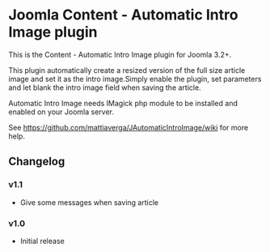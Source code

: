 # Joomla Content - Automatic Intro Image plugin
This is the Content - Automatic Intro Image plugin for Joomla 3.2+.

This plugin automatically create a resized version of the full size article image and set it as the intro image.Simply enable the plugin, set parameters and let blank the intro image field when saving the article.

Automatic Intro Image needs IMagick php module to be installed and enabled on your Joomla server.

See https://github.com/mattiaverga/JAutomaticIntroImage/wiki for more help.

## Changelog
### v1.1
* Give some messages when saving article

### v1.0
* Initial release
